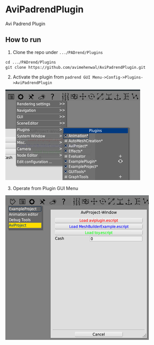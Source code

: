 # AviPadrendPlugin
Avi Padrend Plugin

## How to run
1. Clone the repo under `.../PADrend/Plugins`

```
cd .../PADrend/Plugins
git clone https://github.com/avimehenwal/AviPadrendPlugin.git
```
2. Activate the plugin from `padrend GUI Menu->Config->Plugins->AviPadrendPlugin`

![Screenshot](/screenshots/Activate-plugin.png)

3. Operate from Plugin GUI Menu

![Screenshot](/screenshots/Operation.png)

